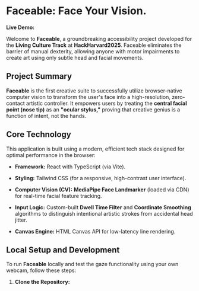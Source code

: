 # Faceable: Face Your Vision.

**Live Demo:**

Welcome to **Faceable**, a groundbreaking accessibility project developed for the **Living Culture Track** at **HackHarvard2025**. Faceable eliminates the barrier of manual dexterity, allowing anyone with motor impairments to create art using only subtle head and facial movements.

## Project Summary

**Faceable** is the first creative suite to successfully utilize browser-native computer vision to transform the user's face into a high-resolution, zero-contact artistic controller. It empowers users by treating the **central facial point (nose tip)** as an **"ocular stylus,"** proving that creative genius is a function of intent, not the hands.

## Core Technology

This application is built using a modern, efficient tech stack designed for optimal performance in the browser:

* **Framework:** React with TypeScript (via Vite).

* **Styling:** Tailwind CSS (for a responsive, high-contrast user interface).

* **Computer Vision (CV):** **MediaPipe Face Landmarker** (loaded via CDN) for real-time facial feature tracking.

* **Input Logic:** Custom-built **Dwell Time Filter** and **Coordinate Smoothing** algorithms to distinguish intentional artistic strokes from accidental head jitter.

* **Canvas Engine:** HTML Canvas API for low-latency line rendering.

## Local Setup and Development

To run **Faceable** locally and test the gaze functionality using your own webcam, follow these steps:

1. **Clone the Repository:**
